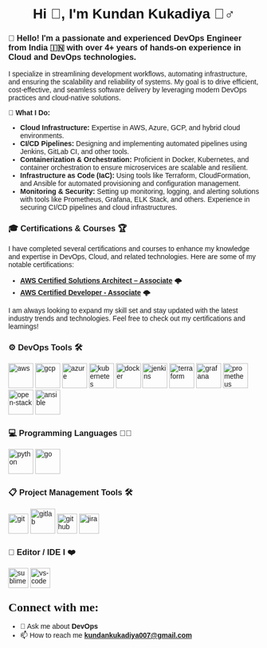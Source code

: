 <!-- Header Section -->
<h1 align="center"><font face="Arial">Hi 👋, I'm Kundan Kukadiya 🏄‍♂️ </h1>
<h3> 👋 Hello! I'm a passionate and experienced DevOps Engineer from India 🇮🇳 with over 4+ years of hands-on experience in Cloud and DevOps technologies. </h3>

I specialize in streamlining development workflows, automating infrastructure, and ensuring the scalability and reliability of systems. My goal is to drive efficient, cost-effective, and seamless software delivery by leveraging modern DevOps practices and cloud-native solutions.

🌟 **What I Do:**
- **Cloud Infrastructure:** Expertise in AWS, Azure, GCP, and hybrid cloud environments.
- **CI/CD Pipelines:** Designing and implementing automated pipelines using Jenkins, GitLab CI, and other tools.
- **Containerization & Orchestration:** Proficient in Docker, Kubernetes, and container orchestration to ensure microservices are scalable and resilient.
- **Infrastructure as Code (IaC):** Using tools like Terraform, CloudFormation, and Ansible for automated provisioning and configuration management.
- **Monitoring & Security:** Setting up monitoring, logging, and alerting solutions with tools like Prometheus, Grafana, ELK Stack, and others. Experience in securing CI/CD pipelines and cloud infrastructures.

### 🎓 Certifications & Courses 🏆

I have completed several certifications and courses to enhance my knowledge and expertise in DevOps, Cloud, and related technologies. Here are some of my notable certifications:

- [**AWS Certified Solutions Architect – Associate**](https://aws.amazon.com/certification/certified-solutions-architect-associate/) 🌩️
- [**AWS Certified Developer - Associate**](https://aws.amazon.com/certification/certified-developer-associate/) 🌩️

I am always looking to expand my skill set and stay updated with the latest industry trends and technologies. Feel free to check out my certifications and learnings!

### ⚙️ DevOps Tools 🛠️
<p align="left"><img src="https://www.svgrepo.com/show/331300/aws.svg" alt="aws" title="aws" width="50" height="50"/>
   <img src="https://www.svgrepo.com/show/448223/gcp.svg" alt="gcp" title="gcp" width="50" height="50"/>
   <img src="https://www.svgrepo.com/show/448274/azure.svg" alt="azure" title="azure" width="50" height="50"/>
   <img src="https://www.svgrepo.com/show/376331/kubernetes.svg" alt="kubernetes" title="kubernetes" width="50" height="50"/>
   <img src="https://www.svgrepo.com/show/448221/docker.svg" alt="docker" title="docker" width="50" height="50"/> 
   <img src="https://www.vectorlogo.zone/logos/jenkins/jenkins-icon.svg" alt="jenkins" title="jenkins" width="50" height="50"/>  
   <img src="https://www.svgrepo.com/show/354447/terraform-icon.svg" alt="terraform" title="terraform" width="50" height="50"/>
   <img src="https://www.svgrepo.com/show/353829/grafana.svg" alt="grafana" title="grafana" width="50" height="50"/>
   <img src="https://www.svgrepo.com/show/354219/prometheus.svg" alt="prometheus" title="prometheus" width="50" height="50"/>
   <img src="https://www.svgrepo.com/show/354145/openstack-icon.svg" alt="open-stack" title="open-stack" width="50" height="50"/>
   <img src="https://www.vectorlogo.zone/logos/ansible/ansible-icon.svg" alt="ansible" title="ansible" width="50" height="50"/> 

### 💻 Programming Languages 👨‍💻
<p align="left"> <img src="https://www.svgrepo.com/show/452091/python.svg" alt="python" title="python" width="50" height="50"/>
   <img src="https://www.svgrepo.com/show/373632/go.svg" alt="go" title="go" width="50" height="50"/>

### 📋 Project Management Tools 🛠️
<p align="left"><img src="https://www.vectorlogo.zone/logos/git-scm/git-scm-icon.svg" alt="git" title="git" width="40" height="40"/>  
    <img src="https://www.svgrepo.com/show/448226/gitlab.svg" alt="gitlab" title="gitlab" width="50" height="50"/>  
    <img src="https://www.vectorlogo.zone/logos/github/github-icon.svg" alt="github" title="github" width="40" height="40"/>
    <img src="https://www.vectorlogo.zone/logos/atlassian_jira/atlassian_jira-icon.svg" alt="jira" title="jira" width="40" height="40"/></p>

### 📝 Editor / IDE I ❤️
<p align="left"><img src="https://www.svgrepo.com/show/452109/sublime-text.svg" alt="sublime" title="sublime" width="40" height="40"/> 
  <img src="https://www.vectorlogo.zone/logos/visualstudio_code/visualstudio_code-icon.svg" alt="vs-code" title="vs-code" width="40" height="40"/> </p>

<!-- Contact Section -->
<h3 align="left"><font size="+2" face="Verdana">Connect with me:</font></h3>
<p align="left">
</p>

- 💬 Ask me about **DevOps**
- 📫 How to reach me **[kundankukadiya007@gmail.com](mailto:kundankukadiya007@gmail.com)**

